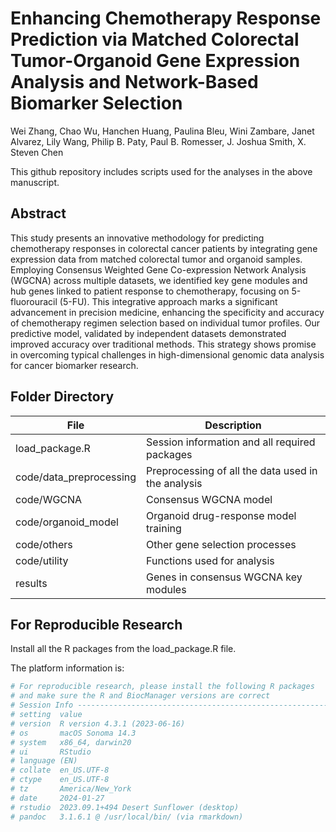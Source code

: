 # Enhancing Chemotherapy Response Prediction via Matched Colorectal Tumor-Organoid Gene Expression Analysis and Network-Based Biomarker Selection 

Wei Zhang, Chao Wu, Hanchen Huang, Paulina Bleu, Wini Zambare, Janet Alvarez, Lily Wang, Philip B. Paty, Paul B. Romesser, J. Joshua Smith, X. Steven Chen



This github repository includes scripts used for the analyses in the above manuscript.

## Abstract

This study presents an innovative methodology for predicting chemotherapy responses in colorectal cancer patients by integrating gene expression data from matched colorectal tumor and organoid samples. Employing Consensus Weighted Gene Co-expression Network Analysis (WGCNA) across multiple datasets, we identified key gene modules and hub genes linked to patient response to chemotherapy, focusing on 5-fluorouracil (5-FU). This integrative approach marks a significant advancement in precision medicine, enhancing the specificity and accuracy of chemotherapy regimen selection based on individual tumor profiles. Our predictive model, validated by independent datasets demonstrated improved accuracy over traditional methods. This strategy shows promise in overcoming typical challenges in high-dimensional genomic data analysis for cancer biomarker research. 

## Folder Directory

| File                    | Description                                        |
| ----------------------- | -------------------------------------------------- |
| load_package.R          | Session information and all required packages      |
| code/data_preprocessing | Preprocessing of all the data used in the analysis |
| code/WGCNA              | Consensus WGCNA model                              |
| code/organoid_model     | Organoid drug-response model training              |
| code/others             | Other gene selection processes                     |
| code/utility            | Functions used for analysis                        |
| results                 | Genes in consensus WGCNA key modules               |

## For Reproducible Research

Install all the R packages from the load_package.R file.

The platform information is:

```R
# For reproducible research, please install the following R packages 
# and make sure the R and BiocManager versions are correct
# Session Info ----------------------------------------------------------------------------------------------
# setting  value 
# version  R version 4.3.1 (2023-06-16)
# os       macOS Sonoma 14.3
# system   x86_64, darwin20
# ui       RStudio
# language (EN)
# collate  en_US.UTF-8
# ctype    en_US.UTF-8
# tz       America/New_York
# date     2024-01-27
# rstudio  2023.09.1+494 Desert Sunflower (desktop)
# pandoc   3.1.6.1 @ /usr/local/bin/ (via rmarkdown)
```

